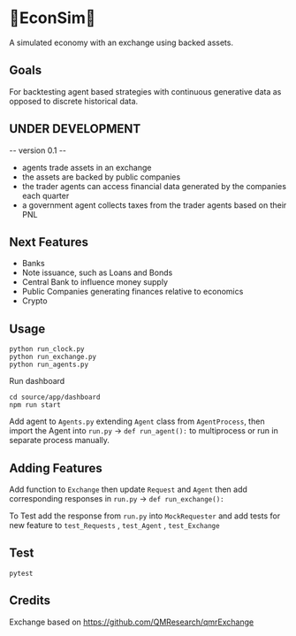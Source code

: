 # 🚀EconSim🚀
A simulated economy with an exchange using backed assets.

## Goals
For backtesting agent based strategies with continuous generative data as opposed to discrete historical data.

## UNDER DEVELOPMENT
-- version 0.1 -- 

- agents trade assets in an exchange
- the assets are backed by public companies
- the trader agents can access financial data generated by the companies each quarter
- a government agent collects taxes from the trader agents based on their PNL

## Next Features
- Banks
- Note issuance, such as Loans and Bonds
- Central Bank to influence money supply
- Public Companies generating finances relative to economics
- Crypto

## Usage

```
python run_clock.py
python run_exchange.py
python run_agents.py

```

Run dashboard
```
cd source/app/dashboard
npm run start
```

Add agent to `Agents.py` extending `Agent` class from `AgentProcess`, then import the Agent into `run.py` -> `def run_agent():` to multiprocess or run in separate process manually.

## Adding Features

Add function to `Exchange` then update `Request` and `Agent` then add corresponding responses in `run.py` -> `def run_exchange():`

To Test add the response from `run.py` into `MockRequester` and add tests for new feature to `test_Requests` , `test_Agent` , `test_Exchange`

## Test
```
pytest
```

## Credits
Exchange based on https://github.com/QMResearch/qmrExchange 